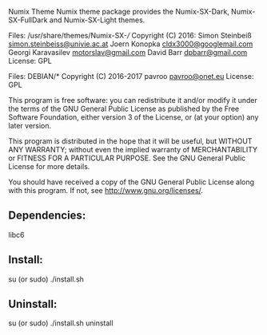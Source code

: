 Numix Theme
Numix theme package provides the Numix-SX-Dark, Numix-SX-FullDark and Numix-SX-Light themes.

Files: /usr/share/themes/Numix-SX-*/*
Copyright (C) 2016:
	Simon Steinbeiß <simon.steinbeiss@univie.ac.at>
	Joern Konopka <cldx3000@googlemail.com>
	Georgi Karavasilev <motorslav@gmail.com>
	David Barr <dpbarr@gmail.com>
License: GPL

Files: DEBIAN/*
Copyright (C) 2016-2017 pavroo <pavroo@onet.eu>
License: GPL

This program is free software: you can redistribute it and/or modify
it under the terms of the GNU General Public License as published by
the Free Software Foundation, either version 3 of the License, or
(at your option) any later version.

This program is distributed in the hope that it will be useful,
but WITHOUT ANY WARRANTY; without even the implied warranty of
MERCHANTABILITY or FITNESS FOR A PARTICULAR PURPOSE.  See the
GNU General Public License for more details.

You should have received a copy of the GNU General Public License
along with this program.  If not, see <http://www.gnu.org/licenses/>.

Dependencies:
-------------
libc6

Install:
-------------
su (or sudo) 
./install.sh

Uninstall:
-------------
su (or sudo)
./install.sh uninstall
